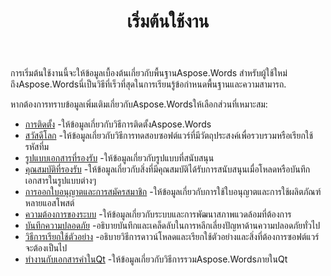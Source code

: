 ﻿---
title: เริ่มต้นใช้งาน
second_title: Aspose.WordsสำหรับC++
articleTitle: เริ่มต้นใช้งาน
linktitle: เริ่มต้นใช้งาน
type: docs
description: "ใช้แนะนำนี้เพื่อ Aspose.WordsสำหรับC++ พื้นฐานในการเริ่มตระหนักถึงมูลค่าของAspose.Wordsสำหรับธุรกิจของคุณ."
weight: 10
url: /th/cpp/getting-started/
---

การเริ่มต้นใช้งานนี้จะให้ข้อมูลเบื้องต้นเกี่ยวกับพื้นฐานAspose.Words สำหรับผู้ใช้ใหม่ถึงAspose.Wordsนี่เป็นวิธีที่เร็วที่สุดในการเรียนรู้ข้อกำหนดพื้นฐานและความสามารถ.

หากต้องการทราบข้อมูลเพิ่มเติมเกี่ยวกับAspose.Wordsให้เลือกส่วนที่เหมาะสม:

- [การติดตั้ง](/words/cpp/installation/) -ให้ข้อมูลเกี่ยวกับวิธีการติดตั้งAspose.Words
- [สวัสดีโลก](/words/cpp/hello-world/) -ให้ข้อมูลเกี่ยวกับวิธีการทดสอบซอฟต์แวร์ที่มีวัตถุประสงค์เพื่อรวบรวมหรือเรียกใช้รหัสที่ม
- [รูปแบบเอกสารที่รองรับ](/words/cpp/supported-document-formats/) -ให้ข้อมูลเกี่ยวกับรูปแบบที่สนับสนุน
- [คุณสมบัติที่รองรับ](/words/cpp/features/) -ให้ข้อมูลเกี่ยวกับสิ่งที่มีคุณสมบัติได้รับการสนับสนุนเมื่อโหลดหรือบันทึกเอกสารในรูปแบบต่างๆ
- [การออกใบอนุญาตและการสมัครสมาชิก](/words/cpp/licensing/) -ให้ข้อมูลเกี่ยวกับการใช้ใบอนุญาตและการใช้ผลิตภัณฑ์หลายแอสโพสต์
- [ความต้องการของระบบ](/words/cpp/system-requirements/) -ให้ข้อมูลเกี่ยวกับระบบและการพัฒนาสภาพแวดล้อมที่ต้องการ
- [บันทึกความปลอดภัย](/words/cpp/security/) -อธิบายบันทึกและเคล็ดลับในการหลีกเลี่ยงปัญหาด้านความปลอดภัยทั่วไป
- [วิธีการเรียกใช้ตัวอย่าง](/words/cpp/how-to-run-the-examples/) -อธิบายวิธีการดาวน์โหลดและเรียกใช้ตัวอย่างและสิ่งที่ต้องการซอฟต์แวร์จะต้องเป็นไป
- [ทำงานกับเอกสารคำในQt](/words/cpp/work-with-word-documents-in-qt/) -ให้ข้อมูลเกี่ยวกับวิธีการรวมAspose.WordsภายในQt
